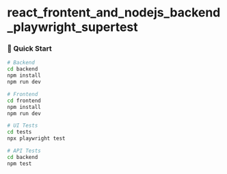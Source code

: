 # react_frontent_and_nodejs_backend_playwright_supertest

### 🏁 Quick Start

```bash
# Backend
cd backend
npm install
npm run dev

# Frontend
cd frontend
npm install
npm run dev

# UI Tests
cd tests
npx playwright test

# API Tests
cd backend
npm test
